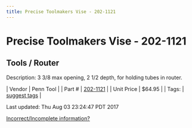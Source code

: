 ```yaml
---
title: Precise Toolmakers Vise - 202-1121
---
```


# Precise Toolmakers Vise - 202-1121
## Tools / Router
Description: 	3 3/8 max opening, 2 1/2 depth, for holding tubes in router. 

| Vendor | Penn Tool | 
| Part # | [202-1121](http://www.penntoolco.com/precise-toolmakers-vise-202-1121/) | 
| Unit Price | $64.95 | 
| Tags: | [suggest tags](https://docs.google.com/forms/d/e/1FAIpQLSeWyY8v3RgOty-MyWmh9U0iivNYN_molChYyS-0U-o-kOAv_g/viewform) | 

Last updated: Thu Aug 03 23:24:47 PDT 2017

 [Incorrect/Incomplete information?](https://docs.google.com/forms/d/e/1FAIpQLSeWyY8v3RgOty-MyWmh9U0iivNYN_molChYyS-0U-o-kOAv_g/viewform)